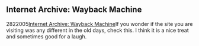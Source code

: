 <article><h2>Internet Archive: Wayback Machine</h2><time><span class="day">28</span><span class="month">2</span><span class="year">2005</span></time><a href="http://www.archive.org/web/web.php">Internet Archive: Wayback Machine</a>If you wonder if the site you are visiting was any different in the old days, check this. I think it is a nice treat  and sometimes good for a laugh.</article>